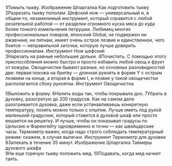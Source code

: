 1Помыть тыкву.
Изображение
Шпаргалка
Как подготовить тыкву  
2Разрезать тыкву пополам.
Шефский нож — универсальный и, в общем-то, незаменимый инструмент, который справится с любой резательной работой — от разделки огромного куска мяса до куда более тонкого измельчения петрушки. Любимец многих профессиональных поваров, японский Global, не подвержен ни ржавчине, ни пятнам, имеет очень острое лезвие и единственное, чего боится — неправильной заточки, которую лучше доверить профессионалам.
Инструмент
Нож шефский  
3Нарезать на равные небольшие дольки. 
4Почистить.
С помощью этого приспособления можно быстро и просто избавить любой овощ и фрукт от кожуры. Овощечистки бывают разные, но основных разновидностей две: первая похожа на бритву — длинная рукоять в форме Y с острым лезвием на конце, а вторая в форме I, и лезвие у такой овощечистки располагается сбоку рукоятки.
Инструмент
Овощечистка
 
5Выложить в форму.
6Налить воды так, чтобы покрывала дно.
7Убрать в духовку, разогретую до 200 градусов.
Как на самом деле разогревается духовка, даже если устанавливаешь конкретную температуру, понять можно только с опытом. Лучше иметь под рукой маленький градусник, который ставится в духовой шкаф или просто вешается на решетку. И лучше, чтобы он показывал градусы по Цельсию и Фаренгейту одновременно и точно — как швейцарские часы. Термометр важен, когда надо строго соблюдать температурный режим: скажем, в случае выпечки. 
Инструмент
Термометр для духовки
8Запекать в течение 35 минут.
Изображение
Шпаргалка
Таймеры духового шкафа  
9На еще горячую тыкву положить мед.
10Подавать, когда мед начнет таять.